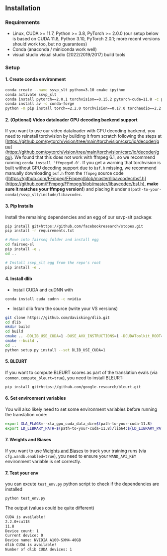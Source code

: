## Installation

### Requirements

- Linux, CUDA >= 11.7, Python >= 3.8, PyTorch >= 2.0.0 (our setup below is based on CUDA 11.8, Python 3.10, PyTorch 2.0.1; more recent versions should work too, but no guarantees)
- Conda (anaconda / miniconda work well)
- visual studio visual studio (2022/2019/2017) build tools

### Setup

#### 1. Create conda environment

```bash
conda create --name ssvp_slt python=3.10 cmake ipython
conda activate ssvp_slt
conda install pytorch==2.0.1 torchvision==0.15.2 pytorch-cuda=11.8 -c pytorch -c nvidia
conda install av -c conda-forge
python -m pip install torch==2.2.0 torchvision==0.17.0 torchaudio==2.2.0 --index-url https://download.pytorch.org/whl/cu118
```

#### 2. (Optional) Video dataloader GPU decoding backend support

If you want to use our video dataloader with GPU decoding backend, you need to reinstall torchvision by building it from scratch following the steps at [https://github.com/pytorch/vision/tree/main/torchvision/csrc/io/decoder/gpu](https://github.com/pytorch/vision/tree/main/torchvision/csrc/io/decoder/gpu). We found that this does not work with ffmpeg 6.1, so we recommend running `conda install 'ffmpeg<6.0'`. If you get a warning that torchvision is built without GPU decoding support due to `bsf.h` missing, we recommend manually downloading `bsf.h` from the `ffmpeg` source code ([https://github.com/FFmpeg/FFmpeg/blob/master/libavcodec/bsf.h](https://github.com/FFmpeg/FFmpeg/blob/master/libavcodec/bsf.h), **make sure it matches your ffmpeg version!**) and placing it under `$(path-to-your-conda)/ssvp_slt/include/libavcodec`.

#### 3. Pip Installs

Install the remaining dependencies and an egg of our ssvp-slt package:

```bash
pip install git+https://github.com/facebookresearch/stopes.git
pip install -r requirements.txt

# Move into fairseq folder and install egg
cd fairseq-sl
pip install -e .
cd ..

# Install ssvp_slt egg from the repo's root
pip install -e .
```

#### 4. Install dlib

- Install CUDA and cuDNN with

```bash
conda install cuda cudnn -c nvidia
```

- Install dlib from the source (write your VS versions)

```bash
git clone https://github.com/davisking/dlib.git
cd dlib
mkdir build
cd build
cmake .. -DDLIB_USE_CUDA=1 -DUSE_AVX_INSTRUCTIONS=1 -DCUDAToolkit_ROOT=/path/to/your/conda/envs/dlib/bin/ -G "Visual Studio 17 2022" -A x64 --verbose
cmake --build .
cd ..
python setup.py install --set DLIB_USE_CUDA=1
```

#### 5. BLEURT

If you want to compute BLEURT scores as part of the translation evals (via `common.compute_bleurt=true`), you need to install BLEURT:

```bash
pip install git+https://github.com/google-research/bleurt.git
```

#### 6. Set environment variables

You will also likely need to set some environment variables before running the translation code:

```bash
export XLA_FLAGS=--xla_gpu_cuda_data_dir=$(path-to-your-cuda-11.8)
export LD_LIBRARY_PATH=$(path-to-your-cuda-11.8)/lib64:${LD_LIBRARY_PATH}
```

#### 7. Weights and Biases

If you want to use [Weights and Biases](https://wandb.ai) to track your training runs (via `cfg.wandb.enabled=true`), you need to ensure your `WAND_API_KEY` environment variable is set correctly.

#### 7. Test your env

you can excute `test_env.py` python script to check if the dependencies are installed

```bash
python test_env.py
```

The output (values could be quite different)

```bash
CUDA is available!
2.2.0+cu118
11.8
Device count: 1
Current device: 0
Device name: NVIDIA A100-SXM4-40GB
dlib CUDA is available!
Number of dlib CUDA devices: 1
```
